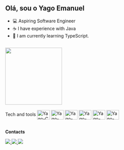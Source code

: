 ## Olá, sou o Yago Emanuel

- 💻 Aspiring Software Engineer
- ☕ I have experience with Java
- 🤖 I am currently learning TypeScript.
##

<div>
  <a href="https:github.com/yagodevvv">
    <img height="180em" src="https://github-readme-stats.vercel.app/api?username=yagodevvv&show_icons=true&theme=dark&include_all_commits=true&count_private=true"/>
  </a>
</div>
Tech and tools
<div style="display: inline-block"><br>
<img align="center" alt="Yago-C" height="30" width="40" src="https://cdn.jsdelivr.net/gh/devicons/devicon@latest/icons/c/c-original.svg" />
<img align="center" alt="Yago-Java" height="30" width="40" src="https://cdn.jsdelivr.net/gh/devicons/devicon@latest/icons/java/java-original.svg" />
<img align="center" alt="Yago-Spring" height="30" width="40" src="https://cdn.jsdelivr.net/gh/devicons/devicon@latest/icons/spring/spring-original.svg" />
<img align="center" alt="Yago-TS" height="30" width="40" src="https://cdn.jsdelivr.net/gh/devicons/devicon@latest/icons/typescript/typescript-original.svg" />
<img align="center" alt="Yago-C++" height="30" width="40" src="https://cdn.jsdelivr.net/gh/devicons/devicon@latest/icons/cplusplus/cplusplus-original.svg" />
<img align="center" alt="Yago-Ruby" height="30" width="40" src="https://cdn.jsdelivr.net/gh/devicons/devicon@latest/icons/ruby/ruby-original.svg" />
</div>

##
**Contacts**
<div>
<a href="https://www.linkedin.com/in/yago-emanuel-485bb5248/" target="_blank">
  <img src="https://img.shields.io/badge/-LinkedIn-%230077B5?style=for-the-badge&logo=linkedin&logoColor=white" target="_blank">
</a>
<a href="https://www.instagram.com/yagas.olv/" target="_blank">
  <img src="https://img.shields.io/badge/-Instagram-%23E4405F?style=for-the-badge&logo=instagram&logoColor=white" target="_blank">
</a>
<a href="https://x.com/yaguinnvlr/" target="_blank">
  <img src="https://img.shields.io/badge/Twitter-1DA1F2?style=for-the-badge&logo=twitter&logoColor=white">
</a>

</div>
          
          
